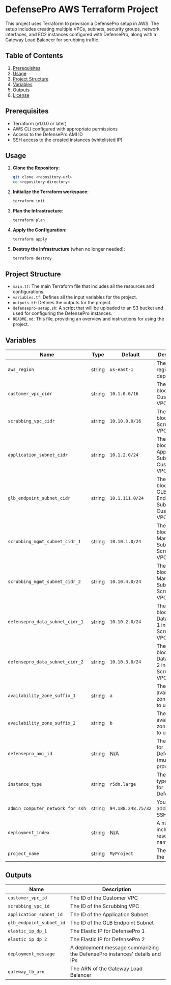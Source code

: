 # DefensePro AWS Terraform Project

This project uses Terraform to provision a DefensePro setup in AWS. The setup includes creating multiple VPCs, subnets, security groups, network interfaces, and EC2 instances configured with DefensePro, along with a Gateway Load Balancer for scrubbing traffic.

## Table of Contents

1. [Prerequisites](#prerequisites)
2. [Usage](#usage)
3. [Project Structure](#project-structure)
4. [Variables](#variables)
5. [Outputs](#outputs)
6. [License](#license)

## Prerequisites

- Terraform (v1.0.0 or later)
- AWS CLI configured with appropriate permissions
- Access to the DefensePro AMI ID
- SSH access to the created instances (whitelisted IP)

## Usage

1. **Clone the Repository**:
    ```bash
    git clone <repository-url>
    cd <repository-directory>
    ```

2. **Initialize the Terraform workspace**:
    ```bash
    terraform init
    ```

3. **Plan the Infrastructure**:
    ```bash
    terraform plan
    ```

4. **Apply the Configuration**:
    ```bash
    terraform apply
    ```

5. **Destroy the Infrastructure** (when no longer needed):
    ```bash
    terraform destroy
    ```

## Project Structure

- `main.tf`: The main Terraform file that includes all the resources and configurations.
- `variables.tf`: Defines all the input variables for the project.
- `outputs.tf`: Defines the outputs for the project.
- `defensepro-setup.sh`: A script that will be uploaded to an S3 bucket and used for configuring the DefensePro instances.
- `README.md`: This file, providing an overview and instructions for using the project.

## Variables

| Name                          | Type   | Default         | Description                                                        |
|-------------------------------|--------|-----------------|--------------------------------------------------------------------|
| `aws_region`                  | string | `us-east-1`     | The AWS region to deploy in                                        |
| `customer_vpc_cidr`           | string | `10.1.0.0/16`   | The CIDR block for the Customer VPC                                 |
| `scrubbing_vpc_cidr`          | string | `10.10.0.0/16`  | The CIDR block for the Scrubbing VPC                                |
| `application_subnet_cidr`     | string | `10.1.2.0/24`   | The CIDR block for the Application Subnet in Customer VPC          |
| `glb_endpoint_subnet_cidr`    | string | `10.1.111.0/24` | The CIDR block for the GLB Endpoint Subnet in Customer VPC         |
| `scrubbing_mgmt_subnet_cidr_1`| string | `10.10.1.0/24`  | The CIDR block for the Management Subnet 1 in Scrubbing VPC        |
| `scrubbing_mgmt_subnet_cidr_2`| string | `10.10.4.0/24`  | The CIDR block for the Management Subnet 2 in Scrubbing VPC        |
| `defensepro_data_subnet_cidr_1`| string | `10.10.2.0/24` | The CIDR block for the Data Subnet 1 in Scrubbing VPC              |
| `defensepro_data_subnet_cidr_2`| string | `10.10.3.0/24` | The CIDR block for the Data Subnet 2 in Scrubbing VPC              |
| `availability_zone_suffix_1`  | string | `a`             | The first availability zone suffix to use                          |
| `availability_zone_suffix_2`  | string | `b`             | The second availability zone suffix to use                         |
| `defensepro_ami_id`           | string | N/A             | The AMI ID for DefensePro (must be provided)                       |
| `instance_type`               | string | `r5dn.large`    | The instance type to use for DefensePro                            |
| `admin_computer_network_for_ssh`| string | `94.188.248.75/32` | Your IP address for SSH access                                  |
| `deployment_index`            | string | N/A             | A number to include in resource names                              |
| `project_name`                | string | `MyProject`     | The name of the project                                            |

## Outputs

| Name                   | Description                                                                 |
|------------------------|-----------------------------------------------------------------------------|
| `customer_vpc_id`      | The ID of the Customer VPC                                                   |
| `scrubbing_vpc_id`     | The ID of the Scrubbing VPC                                                  |
| `application_subnet_id`| The ID of the Application Subnet                                             |
| `glb_endpoint_subnet_id`| The ID of the GLB Endpoint Subnet                                           |
| `elastic_ip_dp_1`      | The Elastic IP for DefensePro 1                                              |
| `elastic_ip_dp_2`      | The Elastic IP for DefensePro 2                                              |
| `deployment_message`   | A deployment message summarizing the DefensePro instances' details and IPs   |
| `gateway_lb_arn`       | The ARN of the Gateway Load Balancer                                         |
